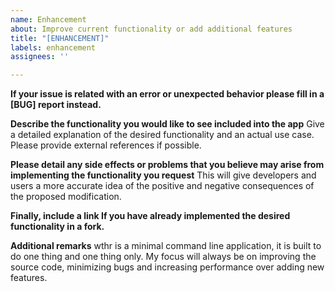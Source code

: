 ```yaml
---
name: Enhancement
about: Improve current functionality or add additional features
title: "[ENHANCEMENT]"
labels: enhancement
assignees: ''

---
```


**If your issue is related with an error or unexpected behavior please fill in a [BUG] report instead.**

**Describe the functionality you would like to see included into the app**
Give a detailed explanation of the desired functionality and an actual use case.
Please provide external references if possible.

**Please detail any side effects or problems that you believe may arise from implementing the functionality you request**
This will give developers and users a more accurate idea of the positive and negative consequences of the proposed modification.

**Finally, include a link If you have already implemented the desired functionality in a fork.**

**Additional remarks**
wthr is a minimal command line application, it is built to do one thing and one thing only. 
My focus will always be on improving the source code, minimizing bugs and increasing performance over adding new features.
